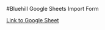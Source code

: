#Bluehill Google Sheets Import Form

[Link to Google Sheet](https://docs.google.com/spreadsheets/d/e/2PACX-1vRTi-h4hyR9CRPMZJcc8GOBTpDyIxpMpbKp4wLdJ6mE_iPJw4dzew1EnjzjT5UwtQmuzQMj_YTye93e/pubhtml)
